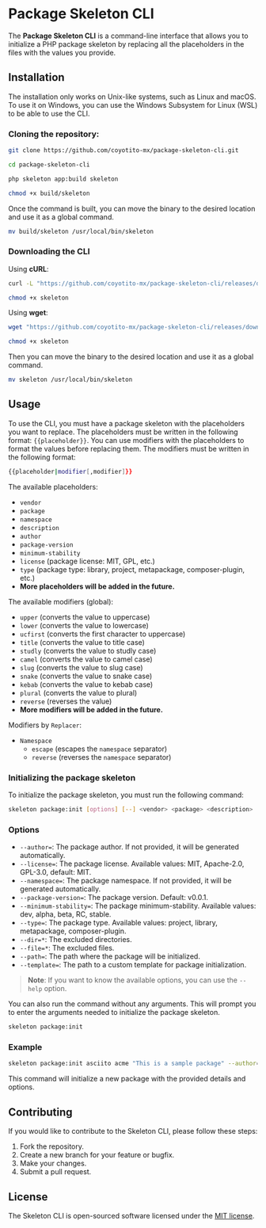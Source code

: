 # Package Skeleton CLI

The **Package Skeleton CLI** is a command-line interface that allows you to initialize a PHP package skeleton by replacing all the placeholders in the files with the values you provide.

## Installation

The installation only works on Unix-like systems, such as Linux and macOS. To use it on Windows, you can use the Windows Subsystem for Linux (WSL) to be able to use the CLI.

### Cloning the repository:

```bash
git clone https://github.com/coyotito-mx/package-skeleton-cli.git

cd package-skeleton-cli

php skeleton app:build skeleton

chmod +x build/skeleton
```

Once the command is built, you can move the binary to the desired location and use it as a global command.

```bash
mv build/skeleton /usr/local/bin/skeleton
```

### Downloading the CLI

Using **cURL**:
```bash
curl -L "https://github.com/coyotito-mx/package-skeleton-cli/releases/download/v0.0.3/skeleton" -o skeleton

chmod +x skeleton
```

Using **wget**:
```bash
wget "https://github.com/coyotito-mx/package-skeleton-cli/releases/download/v0.0.3/skeleton" -O skeleton

chmod +x skeleton
```

Then you can move the binary to the desired location and use it as a global command.

```bash
mv skeleton /usr/local/bin/skeleton
```

## Usage

To use the CLI, you must have a package skeleton with the placeholders you want to replace. The placeholders must be written in the following format: `{{placeholder}}`. You can use modifiers with the placeholders to format the values before replacing them. The modifiers must be written in the following format:

```bash
{{placeholder|modifier[,modifier]}}
```

The available placeholders:

- `vendor`
- `package`
- `namespace`
- `description`
- `author`
- `package-version`
- `minimum-stability`
- `license` (package license: MIT, GPL, etc.)
- `type` (package type: library, project, metapackage, composer-plugin, etc.)
- **More placeholders will be added in the future.**

The available modifiers (global):

- `upper` (converts the value to uppercase)
- `lower` (converts the value to lowercase)
- `ucfirst` (converts the first character to uppercase)
- `title` (converts the value to title case)
- `studly` (converts the value to studly case)
- `camel` (converts the value to camel case)
- `slug` (converts the value to slug case)
- `snake` (converts the value to snake case)
- `kebab` (converts the value to kebab case)
- `plural` (converts the value to plural)
- `reverse` (reverses the value)
- **More modifiers will be added in the future.**

Modifiers by `Replacer`:

- `Namespace`
    - `escape` (escapes the `namespace` separator)
    - `reverse` (reverses the `namespace` separator)

### Initializing the package skeleton

To initialize the package skeleton, you must run the following command:

```bash
skeleton package:init [options] [--] <vendor> <package> <description>
```

### Options

- `--author=`: The package author. If not provided, it will be generated automatically.
- `--license=`: The package license. Available values: MIT, Apache-2.0, GPL-3.0, default: MIT.
- `--namespace=`: The package namespace. If not provided, it will be generated automatically.
- `--package-version=`: The package version. Default: v0.0.1.
- `--minimum-stability=`: The package minimum-stability. Available values: dev, alpha, beta, RC, stable.
- `--type=`: The package type. Available values: project, library, metapackage, composer-plugin.
- `--dir=*`: The excluded directories.
- `--file=*`: The excluded files.
- `--path=`: The path where the package will be initialized.
- `--template=`: The path to a custom template for package initialization.

> **Note**: If you want to know the available options, you can use the `--help` option.

You can also run the command without any arguments. This will prompt you to enter the arguments needed to initialize the package skeleton.

```bash
skeleton package:init
```

### Example

```bash
skeleton package:init asciito acme "This is a sample package" --author="John Doe" --license=MIT --namespace="Asciito\\Acme" --package-version=v1.0.0 --minimum-stability=stable --type=library --path=./packages
```

This command will initialize a new package with the provided details and options.

## Contributing

If you would like to contribute to the Skeleton CLI, please follow these steps:

1. Fork the repository.
2. Create a new branch for your feature or bugfix.
3. Make your changes.
4. Submit a pull request.

## License

The Skeleton CLI is open-sourced software licensed under the [MIT license](https://opensource.org/licenses/MIT).
